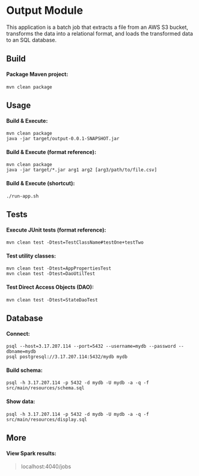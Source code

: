# Output Module
This application is a batch job that extracts a file from an AWS S3 bucket, transforms the data into a relational format, and loads the transformed data to an SQL database.

## Build
#### Package Maven project:
    mvn clean package

## Usage
#### Build & Execute:
    mvn clean package
    java -jar target/output-0.0.1-SNAPSHOT.jar
#### Build & Execute (format reference):
    mvn clean package
    java -jar target/*.jar arg1 arg2 [arg3/path/to/file.csv]
#### Build & Execute (shortcut):
    ./run-app.sh

## Tests
#### Execute JUnit tests (format reference):
    mvn clean test -Dtest=TestClassName#testOne+testTwo
#### Test utility classes:
    mvn clean test -Dtest=AppPropertiesTest
    mvn clean test -Dtest=DaoUtilTest
#### Test Direct Access Objects (DAO):
    mvn clean test -Dtest=StateDaoTest

## Database
#### Connect:
    psql --host=3.17.207.114 --port=5432 --username=mydb --password --dbname=mydb
    psql postgresql://3.17.207.114:5432/mydb mydb
#### Build schema:
    psql -h 3.17.207.114 -p 5432 -d mydb -U mydb -a -q -f src/main/resources/schema.sql
#### Show data:
    psql -h 3.17.207.114 -p 5432 -d mydb -U mydb -a -q -f src/main/resources/display.sql

## More
#### View Spark results:
>localhost:4040/jobs
